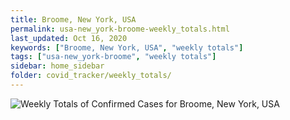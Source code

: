 ```yaml
---
title: Broome, New York, USA
permalink: usa-new_york-broome-weekly_totals.html
last_updated: Oct 16, 2020
keywords: ["Broome, New York, USA", "weekly totals"]
tags: ["usa-new_york-broome", "weekly totals"]
sidebar: home_sidebar
folder: covid_tracker/weekly_totals/
---
```


![Weekly Totals of Confirmed Cases for Broome, New York, USA](images/graphs/usa-new_york-broome-weekly_totals_graph.png)
